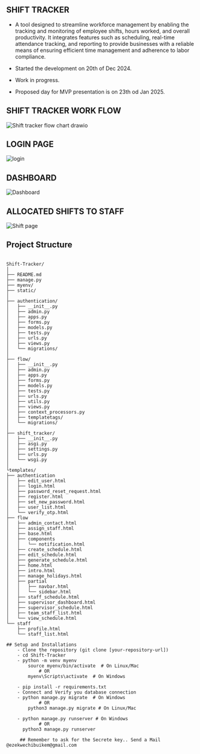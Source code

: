 
## SHIFT TRACKER

- A tool designed to streamline workforce management by enabling the tracking and monitoring of employee shifts, hours worked, and overall productivity. It integrates features such as scheduling, real-time attendance tracking, and reporting to provide businesses with a reliable means of ensuring efficient time management and adherence to labor compliance.

- Started the development on 20th of Dec 2024. 
- Work in progress.
- Proposed day for MVP presentation is on 23th od Jan 2025.

## SHIFT TRACKER WORK FLOW 

![Shift tracker flow chart drawio](https://github.com/user-attachments/assets/28a93b60-fb60-4b57-8e4f-c7831f119e22)

## LOGIN PAGE

![login](https://github.com/user-attachments/assets/b9128313-fc1a-4681-9632-0e469b129581)

## DASHBOARD

![Dashboard](https://github.com/user-attachments/assets/38e68d79-2c43-4879-9c1d-602e1cd6156b)

## ALLOCATED SHIFTS TO STAFF

![Shift page](https://github.com/user-attachments/assets/d3a0fb1d-9479-49c6-a543-23f91db1ea96)


## Project Structure

```## Project Structure.

Shift-Tracker/
│
├── README.md
├── manage.py
├── myenv/
├── static/
│
├── authentication/
│   ├── __init__.py
│   ├── admin.py
│   ├── apps.py
│   ├── forms.py
│   ├── models.py
│   ├── tests.py
│   ├── urls.py
│   ├── views.py
│   └── migrations/
│
├── flow/
│   ├── __init__.py
│   ├── admin.py
│   ├── apps.py
│   ├── forms.py
│   ├── models.py
│   ├── tests.py
│   ├── urls.py
│   ├── utils.py
│   ├── views.py
│   ├── context_processors.py
│   ├── templatetags/
│   └── migrations/
│
├── shift_tracker/
│   ├── __init__.py
│   ├── asgi.py
│   ├── settings.py
│   ├── urls.py
│   └── wsgi.py
│
└templates/
├── authentication
│   ├── edit_user.html
│   ├── login.html
│   ├── password_reset_request.html
│   ├── register.html
│   ├── set_new_password.html
│   ├── user_list.html
│   └── verify_otp.html
├── flow
│   ├── admin_contact.html
│   ├── assign_staff.html
│   ├── base.html
│   ├── components
│   │   └── notification.html
│   ├── create_schedule.html
│   ├── edit_schedule.html
│   ├── generate_schedule.html
│   ├── home.html
│   ├── intro.html
│   ├── manage_holidays.html
│   ├── partial
│   │   ├── navbar.html
│   │   └── sidebar.html
│   ├── staff_schedule.html
│   ├── supervisor_dashboard.html
│   ├── supervisor_schedule.html
│   ├── team_staff_list.html
│   └── view_schedule.html
└── staff
    ├── profile.html
    └── staff_list.html

## Setup and Installations 
    - Clone the repository (git clone [your-repository-url])
    - cd Shift-Tracker
    - python -m venv myenv
        source myenv/bin/activate  # On Linux/Mac
            # OR
        myenv\Scripts\activate  # On Windows

    - pip install -r requirements.txt
    - Connect and Verify you database connection 
    - python manage.py migrate  # On Windows
            # OR
        python3 manage.py migrate # On Linux/Mac

    - python manage.py runserver # On Windows
            # OR
      python3 manage.py runserver

     ## Remember to ask for the Secrete key.. Send a Mail @ezekwechibuikem@gmail.com
     